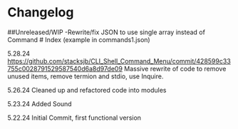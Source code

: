 # Changelog


##Unreleased/WIP
-Rewrite/fix JSON to use single array instead of Command # Index (example in commands1.json)

5.28.24
https://github.com/stacksjb/CLI_Shell_Command_Menu/commit/428599c33755c0028791529587540d6a8d97de09
Massive rewrite of code to remove unused items, remove termion and stdio, use Inquire.

5.26.24
Cleaned up and refactored code into modules

5.23.24
Added Sound

5.22.24
Initial Commit, first functional version